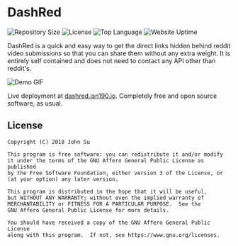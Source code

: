 # DashRed
![Repository Size](https://img.shields.io/github/repo-size/JSN190/DashRed.svg?t&style=flat-square)
![License](https://img.shields.io/github/license/JSN190/DashRed.svg?&style=flat-square)
![Top Language](https://img.shields.io/github/languages/top/JSN190/DashRed.svg?&style=flat-square)
![Website Uptime](https://img.shields.io/website-up-down-green-red/http/dashred.jsn190.io.svg?label=dashred.jsn190.io&style=flat-square)


DashRed is a quick and easy way to get the direct links hidden behind reddit video submissions so that you can
share them without any extra weight. It is entirely self contained and does not need to contact any API other than reddit's.

![Demo GIF](https://i.imgur.com/QuDzD5t.gif)

Live deployment at [dashred.jsn190.io](https://dashred.jsn190.io/). Completely free and open source software, as usual.

## License
```
Copyright (C) 2018 John Su

This program is free software: you can redistribute it and/or modify
it under the terms of the GNU Affero General Public License as published
by the Free Software Foundation, either version 3 of the License, or
(at your option) any later version.

This program is distributed in the hope that it will be useful,
but WITHOUT ANY WARRANTY; without even the implied warranty of
MERCHANTABILITY or FITNESS FOR A PARTICULAR PURPOSE.  See the
GNU Affero General Public License for more details.

You should have received a copy of the GNU Affero General Public License
along with this program.  If not, see https://www.gnu.org/licenses.
```
